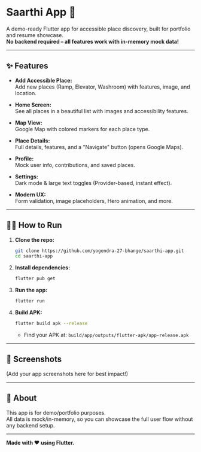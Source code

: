 # Saarthi App 🚩

A demo-ready Flutter app for accessible place discovery, built for portfolio and resume showcase.  
**No backend required – all features work with in-memory mock data!**

---

## ✨ Features

- **Add Accessible Place:**  
  Add new places (Ramp, Elevator, Washroom) with features, image, and location.

- **Home Screen:**  
  See all places in a beautiful list with images and accessibility features.

- **Map View:**  
  Google Map with colored markers for each place type.

- **Place Details:**  
  Full details, features, and a "Navigate" button (opens Google Maps).

- **Profile:**  
  Mock user info, contributions, and saved places.

- **Settings:**  
  Dark mode & large text toggles (Provider-based, instant effect).

- **Modern UX:**  
  Form validation, image placeholders, Hero animation, and more.

---

## 🧑‍💻 How to Run

1. **Clone the repo:**
   ```sh
   git clone https://github.com/yogendra-27-bhange/saarthi-app.git
   cd saarthi-app
   ```

2. **Install dependencies:**
   ```sh
   flutter pub get
   ```

3. **Run the app:**
   ```sh
   flutter run
   ```

4. **Build APK:**
   ```sh
   flutter build apk --release
   ```
   - Find your APK at: `build/app/outputs/flutter-apk/app-release.apk`

---

## 📱 Screenshots

(Add your app screenshots here for best impact!)

---

## 📝 About

This app is for demo/portfolio purposes.  
All data is mock/in-memory, so you can showcase the full user flow without any backend setup.

---

**Made with ❤️ using Flutter.** 